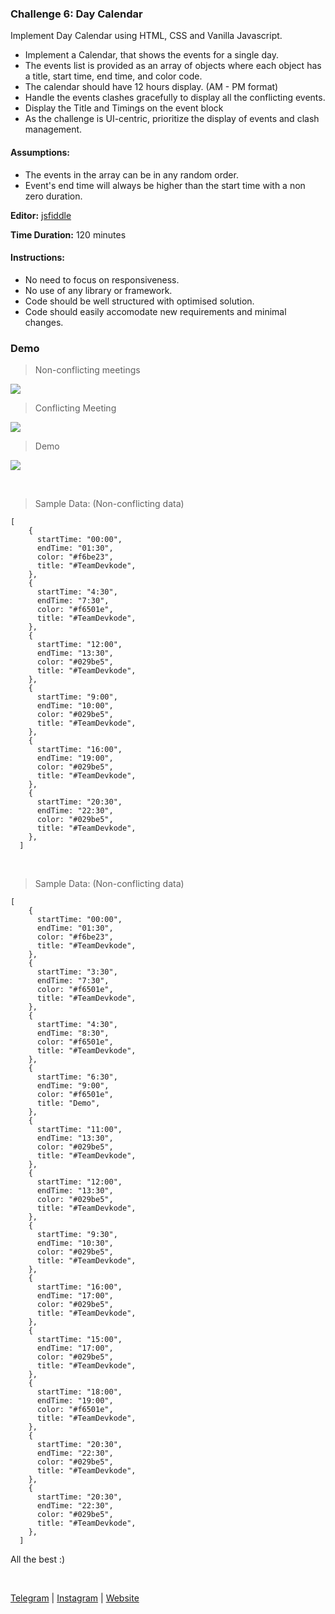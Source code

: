 ### Challenge 6: Day Calendar

Implement Day Calendar using HTML, CSS and Vanilla Javascript.

- Implement a Calendar, that shows the events for a single day.
- The events list is provided as an array of objects where each object has a title, start time, end time, and color code.
- The calendar should have 12 hours display. (AM - PM format)
- Handle the events clashes gracefully to display all the conflicting events.
- Display the Title and Timings on the event block
- As the challenge is UI-centric, prioritize the display of events and clash management.

#### Assumptions:

- The events in the array can be in any random order.
- Event's end time will always be higher than the start time with a non zero duration.

**Editor:** [jsfiddle](https://jsfiddle.net/)

**Time Duration:** 120 minutes

#### Instructions:

- No need to focus on responsiveness.
- No use of any library or framework.
- Code should be well structured with optimised solution.
- Code should easily accomodate new requirements and minimal changes.

### Demo

> Non-conflicting meetings

![](./images/1.png)

> Conflicting Meeting

![](./images/2.png)

> Demo

![](./images/3.gif)

<br />

> Sample Data: (Non-conflicting data)

```
[
    {
      startTime: "00:00",
      endTime: "01:30",
      color: "#f6be23",
      title: "#TeamDevkode",
    },
    {
      startTime: "4:30",
      endTime: "7:30",
      color: "#f6501e",
      title: "#TeamDevkode",
    },
    {
      startTime: "12:00",
      endTime: "13:30",
      color: "#029be5",
      title: "#TeamDevkode",
    },
    {
      startTime: "9:00",
      endTime: "10:00",
      color: "#029be5",
      title: "#TeamDevkode",
    },
    {
      startTime: "16:00",
      endTime: "19:00",
      color: "#029be5",
      title: "#TeamDevkode",
    },
    {
      startTime: "20:30",
      endTime: "22:30",
      color: "#029be5",
      title: "#TeamDevkode",
    },
  ]
```

<br />

> Sample Data: (Non-conflicting data)

```
[
    {
      startTime: "00:00",
      endTime: "01:30",
      color: "#f6be23",
      title: "#TeamDevkode",
    },
    {
      startTime: "3:30",
      endTime: "7:30",
      color: "#f6501e",
      title: "#TeamDevkode",
    },
    {
      startTime: "4:30",
      endTime: "8:30",
      color: "#f6501e",
      title: "#TeamDevkode",
    },
    {
      startTime: "6:30",
      endTime: "9:00",
      color: "#f6501e",
      title: "Demo",
    },
    {
      startTime: "11:00",
      endTime: "13:30",
      color: "#029be5",
      title: "#TeamDevkode",
    },
    {
      startTime: "12:00",
      endTime: "13:30",
      color: "#029be5",
      title: "#TeamDevkode",
    },
    {
      startTime: "9:30",
      endTime: "10:30",
      color: "#029be5",
      title: "#TeamDevkode",
    },
    {
      startTime: "16:00",
      endTime: "17:00",
      color: "#029be5",
      title: "#TeamDevkode",
    },
    {
      startTime: "15:00",
      endTime: "17:00",
      color: "#029be5",
      title: "#TeamDevkode",
    },
    {
      startTime: "18:00",
      endTime: "19:00",
      color: "#f6501e",
      title: "#TeamDevkode",
    },
    {
      startTime: "20:30",
      endTime: "22:30",
      color: "#029be5",
      title: "#TeamDevkode",
    },
    {
      startTime: "20:30",
      endTime: "22:30",
      color: "#029be5",
      title: "#TeamDevkode",
    },
  ]

```

All the best :)

<br />

[Telegram](http://t.me/teamdevkode) | [Instagram](https://www.instagram.com/devkode.io/) | [Website](https://learn.devkode.io/)
